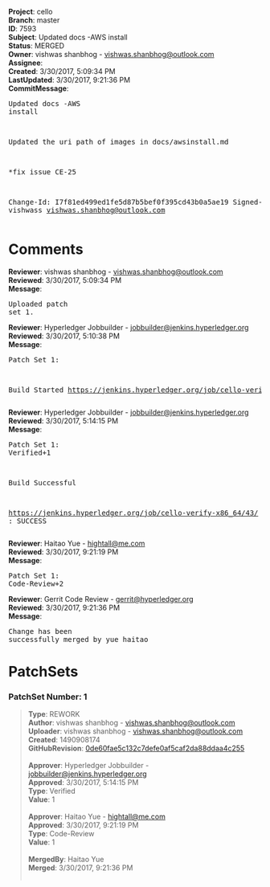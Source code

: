 <strong>Project</strong>: cello<br><strong>Branch</strong>: master<br><strong>ID</strong>: 7593<br><strong>Subject</strong>: Updated docs -AWS install<br><strong>Status</strong>: MERGED<br><strong>Owner</strong>: vishwas shanbhog - vishwas.shanbhog@outlook.com<br><strong>Assignee</strong>:<br><strong>Created</strong>: 3/30/2017, 5:09:34 PM<br><strong>LastUpdated</strong>: 3/30/2017, 9:21:36 PM<br><strong>CommitMessage</strong>:<br><pre>Updated docs -AWS install

Updated the uri path of images in docs/awsinstall.md

*fix issue CE-25

Change-Id: I7f81ed499ed1fe5d87b5bef0f395cd43b0a5ae19
Signed-off-by: vishwass <vishwas.shanbhog@outlook.com>
</pre><h1>Comments</h1><strong>Reviewer</strong>: vishwas shanbhog - vishwas.shanbhog@outlook.com<br><strong>Reviewed</strong>: 3/30/2017, 5:09:34 PM<br><strong>Message</strong>: <pre>Uploaded patch set 1.</pre><strong>Reviewer</strong>: Hyperledger Jobbuilder - jobbuilder@jenkins.hyperledger.org<br><strong>Reviewed</strong>: 3/30/2017, 5:10:38 PM<br><strong>Message</strong>: <pre>Patch Set 1:

Build Started https://jenkins.hyperledger.org/job/cello-verify-x86_64/43/</pre><strong>Reviewer</strong>: Hyperledger Jobbuilder - jobbuilder@jenkins.hyperledger.org<br><strong>Reviewed</strong>: 3/30/2017, 5:14:15 PM<br><strong>Message</strong>: <pre>Patch Set 1: Verified+1

Build Successful 

https://jenkins.hyperledger.org/job/cello-verify-x86_64/43/ : SUCCESS</pre><strong>Reviewer</strong>: Haitao Yue - hightall@me.com<br><strong>Reviewed</strong>: 3/30/2017, 9:21:19 PM<br><strong>Message</strong>: <pre>Patch Set 1: Code-Review+2</pre><strong>Reviewer</strong>: Gerrit Code Review - gerrit@hyperledger.org<br><strong>Reviewed</strong>: 3/30/2017, 9:21:36 PM<br><strong>Message</strong>: <pre>Change has been successfully merged by yue haitao</pre><h1>PatchSets</h1><h3>PatchSet Number: 1</h3><blockquote><strong>Type</strong>: REWORK<br><strong>Author</strong>: vishwas shanbhog - vishwas.shanbhog@outlook.com<br><strong>Uploader</strong>: vishwas shanbhog - vishwas.shanbhog@outlook.com<br><strong>Created</strong>: 1490908174<br><strong>GitHubRevision</strong>: [0de60fae5c132c7defe0af5caf2da88ddaa4c255](https://github.com/hyperledger/cello/commit/0de60fae5c132c7defe0af5caf2da88ddaa4c255)<br><br><strong>Approver</strong>: Hyperledger Jobbuilder - jobbuilder@jenkins.hyperledger.org<br><strong>Approved</strong>: 3/30/2017, 5:14:15 PM<br><strong>Type</strong>: Verified<br><strong>Value</strong>: 1<br><br><strong>Approver</strong>: Haitao Yue - hightall@me.com<br><strong>Approved</strong>: 3/30/2017, 9:21:19 PM<br><strong>Type</strong>: Code-Review<br><strong>Value</strong>: 1<br><br><strong>MergedBy</strong>: Haitao Yue<br><strong>Merged</strong>: 3/30/2017, 9:21:36 PM<br><br></blockquote>
